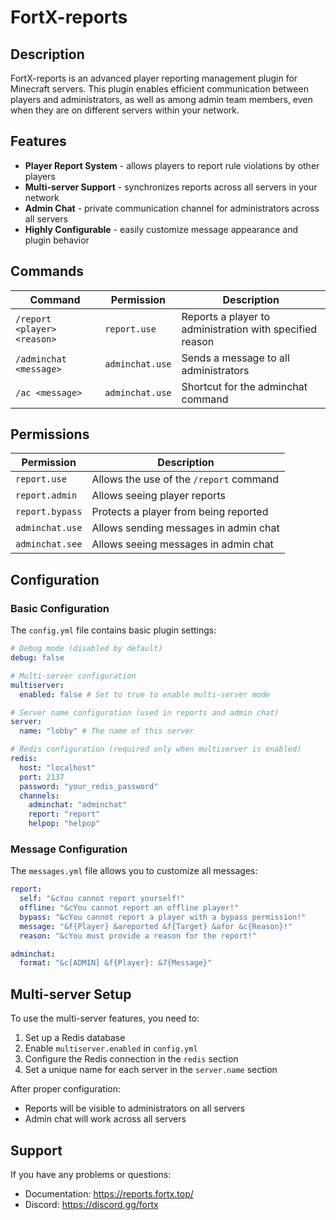 # FortX-reports

## Description

FortX-reports is an advanced player reporting management plugin for Minecraft servers. This plugin enables efficient communication between players and administrators, as well as among admin team members, even when they are on different servers within your network.

## Features

- **Player Report System** - allows players to report rule violations by other players
- **Multi-server Support** - synchronizes reports across all servers in your network
- **Admin Chat** - private communication channel for administrators across all servers
- **Highly Configurable** - easily customize message appearance and plugin behavior

## Commands

| Command | Permission | Description |
|---------|------------|-------------|
| `/report <player> <reason>` | `report.use` | Reports a player to administration with specified reason |
| `/adminchat <message>` | `adminchat.use` | Sends a message to all administrators |
| `/ac <message>` | `adminchat.use` | Shortcut for the adminchat command |

## Permissions

| Permission | Description |
|------------|-------------|
| `report.use` | Allows the use of the `/report` command |
| `report.admin` | Allows seeing player reports |
| `report.bypass` | Protects a player from being reported |
| `adminchat.use` | Allows sending messages in admin chat |
| `adminchat.see` | Allows seeing messages in admin chat |

## Configuration

### Basic Configuration

The `config.yml` file contains basic plugin settings:

```yaml
# Debug mode (disabled by default)
debug: false

# Multi-server configuration
multiserver:
  enabled: false # Set to true to enable multi-server mode

# Server name configuration (used in reports and admin chat)
server:
  name: "lobby" # The name of this server

# Redis configuration (required only when multiserver is enabled)
redis:
  host: "localhost"
  port: 2137
  password: "your_redis_password"
  channels:
    adminchat: "adminchat"
    report: "report"
    helpop: "helpop"
```

### Message Configuration

The `messages.yml` file allows you to customize all messages:

```yaml
report:
  self: "&cYou cannot report yourself!"
  offline: "&cYou cannot report an offline player!"
  bypass: "&cYou cannot report a player with a bypass permission!"
  message: "&f{Player} &areported &f{Target} &afor &c{Reason}!"
  reason: "&cYou must provide a reason for the report!"

adminchat:
  format: "&c[ADMIN] &f{Player}: &7{Message}"
```

## Multi-server Setup

To use the multi-server features, you need to:

1. Set up a Redis database
2. Enable `multiserver.enabled` in `config.yml`
3. Configure the Redis connection in the `redis` section
4. Set a unique name for each server in the `server.name` section

After proper configuration:
- Reports will be visible to administrators on all servers
- Admin chat will work across all servers

## Support

If you have any problems or questions:
- Documentation: https://reports.fortx.top/
- Discord: https://discord.gg/fortx